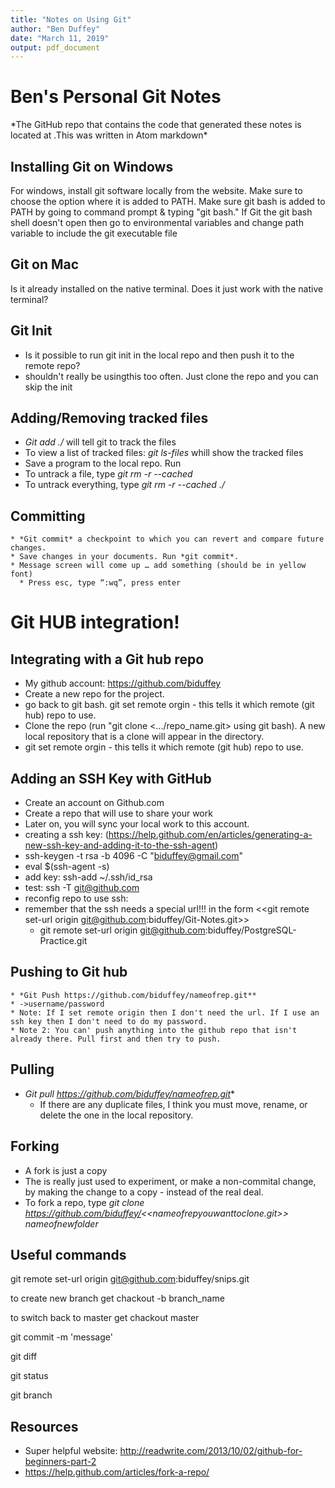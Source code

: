 ```yaml
---
title: "Notes on Using Git"
author: "Ben Duffey"
date: "March 11, 2019"
output: pdf_document
---
```


# Ben's Personal Git Notes
<p> *The GitHub repo that contains the code that generated these notes is located at <https://github.com/biduffey/Git-Notes>.This was written in Atom markdown*</p>

## Installing Git on Windows
  <p> For windows, install git software locally from the website. Make sure to choose the option where it is added to PATH. Make sure git bash is added to PATH by going to command prompt & typing "git bash." If Git the git bash shell doesn't open then go to environmental variables and change path variable to include the git executable file </p>

## Git on Mac
  <p> Is it already installed on the native terminal. Does it just work with the native terminal? </p>


## Git Init
  * Is it possible to run git init in the local repo and then push it to the remote repo?
  * shouldn't really be usingthis too often. Just clone the repo and you can skip the init

## Adding/Removing tracked files
  * *Git add ./<document>*  will tell git to track the files
  * To view a list of tracked files: *git ls-files* whill show the tracked files
  * Save a program to the local repo. Run     
  * To untrack a file, type *git rm -r --cached <document>*
  * To untrack everything, type *git rm -r --cached ./*

## Committing
    * *Git commit* a checkpoint to which you can revert and compare future changes.
    * Save changes in your documents. Run *git commit*.
    * Message screen will come up … add something (should be in yellow font)
      * Press esc, type “:wq”, press enter


Git HUB integration!
=============================

## Integrating with a Git hub repo
  * My github account: https://github.com/biduffey
  * Create a new repo for the project.
  * go back to git bash. git set remote orgin - this tells it which remote (git hub) repo to use.
  * Clone the repo (run "git clone <.../repo_name.git> using git bash). A new local repository that is a clone will appear in the directory.
  * git set remote orgin - this tells it which remote (git hub) repo to use.

## Adding an SSH Key with GitHub
  * Create an account on Github.com
  * Create a repo that will use to share your work
  * Later on, you will sync your local work to this account.
  * creating a ssh key: (https://help.github.com/en/articles/generating-a-new-ssh-key-and-adding-it-to-the-ssh-agent)
  * ssh-keygen -t rsa -b 4096 -C "biduffey@gmail.com"
  * eval $(ssh-agent -s)
  * add key: ssh-add ~/.ssh/id_rsa
  * test: ssh -T git@github.com
  * reconfig repo to use ssh:
  * remember that the ssh needs a special url!!! in the form <<git remote set-url origin git@github.com:biduffey/Git-Notes.git>>
      * git remote set-url origin git@github.com:biduffey/PostgreSQL-Practice.git


## Pushing to Git hub
    * *Git Push https://github.com/biduffey/nameofrep.git**
    * ->username/password
    * Note: If I set remote origin then I don't need the url. If I use an ssh key then I don't need to do my password.
    * Note 2: You can' push anything into the github repo that isn't already there. Pull first and then try to push.

## Pulling
  * *Git pull https://github.com/biduffey/nameofrep.git**
    * If there are any duplicate files, I think you must move, rename, or delete the one in the local repository.

## Forking
  * A fork is just a copy
  * The is really just used to experiment, or make a non-commital change, by making the change to a copy - instead of the real deal.
  * To fork a repo, type *git clone https://github.com/biduffey/<<nameofrepyouwanttoclone.git>> nameofnewfolder*

## Useful commands
git remote set-url origin git@github.com:biduffey/snips.git


to create new branch
get chackout -b branch_name

to switch back to master
get chackout master

git commit -m 'message'

git diff

git status


git branch




## Resources
  * Super helpful website: http://readwrite.com/2013/10/02/github-for-beginners-part-2
  * https://help.github.com/articles/fork-a-repo/
